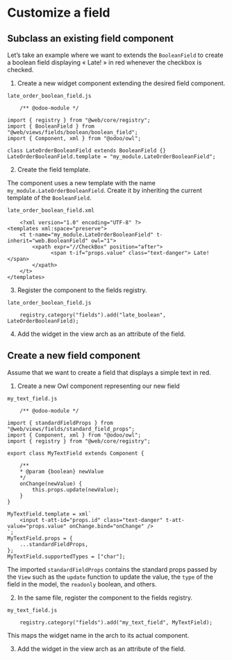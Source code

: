 # Customize a field

## Subclass an existing field component

Let’s take an example where we want to extends the `BooleanField` to create a
boolean field displaying « Late! » in red whenever the checkbox is checked.

  1. Create a new widget component extending the desired field component.

`late_order_boolean_field.js`

    
        /** @odoo-module */
    
    import { registry } from "@web/core/registry";
    import { BooleanField } from "@web/views/fields/boolean/boolean_field";
    import { Component, xml } from "@odoo/owl";
    
    class LateOrderBooleanField extends BooleanField {}
    LateOrderBooleanField.template = "my_module.LateOrderBooleanField";
    

  2. Create the field template.

The component uses a new template with the name
`my_module.LateOrderBooleanField`. Create it by inheriting the current
template of the `BooleanField`.

`late_order_boolean_field.xml`

    
        <?xml version="1.0" encoding="UTF-8" ?>
    <templates xml:space="preserve">
        <t t-name="my_module.LateOrderBooleanField" t-inherit="web.BooleanField" owl="1">
            <xpath expr="//CheckBox" position="after">
                  <span t-if="props.value" class="text-danger"> Late! </span>
            </xpath>
        </t>
    </templates>
    

  3. Register the component to the fields registry.

`late_order_boolean_field.js`

    
        registry.category("fields").add("late_boolean", LateOrderBooleanField);
    

  4. Add the widget in the view arch as an attribute of the field.
    
        <field name="somefield" widget="late_boolean"/>
    

## Create a new field component

Assume that we want to create a field that displays a simple text in red.

  1. Create a new Owl component representing our new field

`my_text_field.js`

    
        /** @odoo-module */
    
    import { standardFieldProps } from "@web/views/fields/standard_field_props";
    import { Component, xml } from "@odoo/owl";
    import { registry } from "@web/core/registry";
    
    export class MyTextField extends Component {
    
        /**
        * @param {boolean} newValue
        */
        onChange(newValue) {
            this.props.update(newValue);
        }
    }
    
    MyTextField.template = xml`
        <input t-att-id="props.id" class="text-danger" t-att-value="props.value" onChange.bind="onChange" />
    `;
    MyTextField.props = {
        ...standardFieldProps,
    };
    MyTextField.supportedTypes = ["char"];
    

The imported `standardFieldProps` contains the standard props passed by the
`View` such as the `update` function to update the value, the `type` of the
field in the model, the `readonly` boolean, and others.

  2. In the same file, register the component to the fields registry.

`my_text_field.js`

    
        registry.category("fields").add("my_text_field", MyTextField);
    

This maps the widget name in the arch to its actual component.

  3. Add the widget in the view arch as an attribute of the field.
    
        <field name="somefield" widget="my_text_field"/>
    

